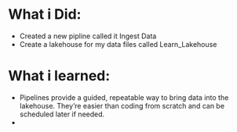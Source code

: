 # What i Did:
- Created a new pipline  called it Ingest Data
- Create a lakehouse  for my  data files called Learn_Lakehouse

# What i learned:

- Pipelines provide a guided, repeatable way to bring data into the lakehouse. They’re easier than coding from scratch and can be scheduled later if needed.
- 
